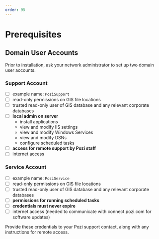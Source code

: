 ```yaml
---
order: 95
---
```


# Prerequisites

## Domain User Accounts

Prior to installation, ask your network administrator to set up two domain user accounts.

### Support Account

- [ ] example name: `PoziSupport`
- [ ] read-only permissions on GIS file locations
- [ ] trusted read-only user of GIS database and any relevant corporate databases
- [ ] **local admin on server**
  - install applications
  - view and modify IIS settings
  - view and modify Windows Services
  - view and modify DSNs
  - configure scheduled tasks
- [ ] **access for remote support by Pozi staff**
- [ ] internet access

### Service Account

- [ ] example name: `PoziService`
- [ ] read-only permissions on GIS file locations
- [ ] trusted read-only user of GIS database and any relevant corporate databases
- [ ] **permissions for running scheduled tasks**
- [ ] **credentials must never expire**
- [ ] internet access (needed to communicate with connect.pozi.com for software updates)

Provide these credentials to your Pozi support contact, along with any instructions for remote access.
